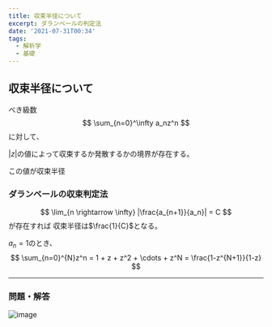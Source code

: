 ```yaml
---
title: 収束半径について
excerpt: ダランベールの判定法
date: '2021-07-31T00:34'
tags:
  - 解析学
  - 基礎
---
```


## 収束半径について

べき級数
$$
\sum_{n=0}^\infty a_nz^n
$$
に対して、

$|z|$の値によって収束するか発散するかの境界が存在する。

この値が収束半径


### ダランベールの収束判定法

$$
\lim_{n \rightarrow \infty} |\frac{a_{n+1}}{a_n}| = C
$$
が存在すれば
収束半径は$\frac{1}{C}$となる。

$a_n = 1$のとき、
$$
\sum_{n=0}^{N}z^n = 1 + z + z^2 + \cdots + z^N = \frac{1-z^{N+1}}{1-z}
$$


<hr>

### 問題・解答
![image](https://res.cloudinary.com/ddaz9etkx/image/upload/v1627669898/math/Untitled_Draft_-2_2_kdom8v.jpg)